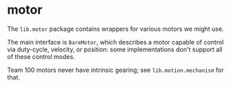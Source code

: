 # motor

The `lib.motor` package contains wrappers for various motors we might use.

The main interface is `BareMotor`, which describes a motor capable of control
via duty-cycle, velocity, or position: some implementations don't support all
of these control modes.

Team 100 motors never have intrinsic gearing; see `lib.motion.mechanism` for that.
